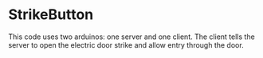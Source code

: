 # StrikeButton
This code uses two arduinos: one server and one client. The client tells the server to open the electric door strike and allow entry through the door.
